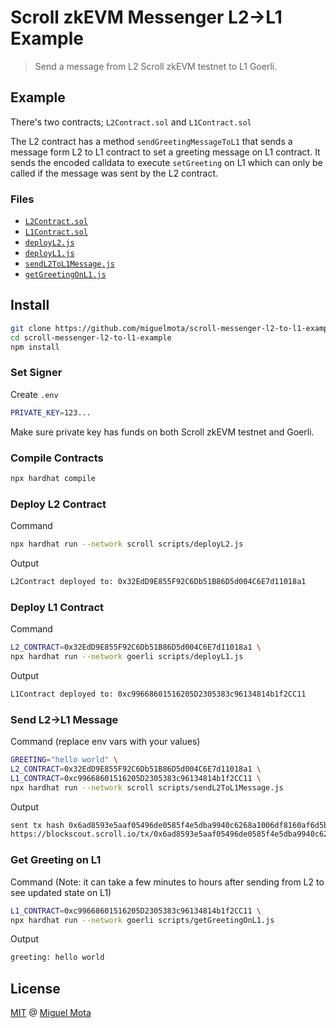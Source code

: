 # Scroll zkEVM Messenger L2->L1 Example

> Send a message from L2 Scroll zkEVM testnet to L1 Goerli.

## Example

There's two contracts; `L2Contract.sol` and `L1Contract.sol`

The L2 contract has a method `sendGreetingMessageToL1` that sends a message form L2 to L1 contract to set a greeting message on L1 contract.
It sends the encoded calldata to execute `setGreeting` on L1 which can only be called if the message was sent by the L2 contract.

### Files

- [`L2Contract.sol`](./contracts/L2Contract.sol)
- [`L1Contract.sol`](./contracts/L1Contract.sol)
- [`deployL2.js`](./script/deployL2.js)
- [`deployL1.js`](./scripts/deployL1.js)
- [`sendL2ToL1Message.js`](./scripts/sendL2ToL1Message.js)
- [`getGreetingOnL1.js`](./scripts/getGreetingOnL1.js)

## Install

```sh
git clone https://github.com/miguelmota/scroll-messenger-l2-to-l1-example.git
cd scroll-messenger-l2-to-l1-example
npm install
```

### Set Signer

Create `.env`

```sh
PRIVATE_KEY=123...
```

Make sure private key has funds on both Scroll zkEVM testnet and Goerli.

### Compile Contracts

```sh
npx hardhat compile
```

### Deploy L2 Contract

Command

```sh
npx hardhat run --network scroll scripts/deployL2.js
```

Output

```sh
L2Contract deployed to: 0x32EdD9E855F92C6Db51B86D5d004C6E7d11018a1
```

### Deploy L1 Contract

Command

```sh
L2_CONTRACT=0x32EdD9E855F92C6Db51B86D5d004C6E7d11018a1 \
npx hardhat run --network goerli scripts/deployL1.js
```

Output

```sh
L1Contract deployed to: 0xc99668601516205D2305383c96134814b1f2CC11
```

### Send L2->L1 Message

Command (replace env vars with your values)

```sh
GREETING="hello world" \
L2_CONTRACT=0x32EdD9E855F92C6Db51B86D5d004C6E7d11018a1 \
L1_CONTRACT=0xc99668601516205D2305383c96134814b1f2CC11 \
npx hardhat run --network scroll scripts/sendL2ToL1Message.js
```

Output

```sh
sent tx hash 0x6ad8593e5aaf05496de0585f4e5dba9940c6268a1006df8160af6d5b1aa94210
https://blockscout.scroll.io/tx/0x6ad8593e5aaf05496de0585f4e5dba9940c6268a1006df8160af6d5b1aa94210
```

### Get Greeting on L1

Command (Note: it can take a few minutes to hours after sending from L2 to see updated state on L1)

```sh
L1_CONTRACT=0xc99668601516205D2305383c96134814b1f2CC11 \
npx hardhat run --network goerli scripts/getGreetingOnL1.js
```

Output

```sh
greeting: hello world
```

## License

[MIT](./LICENSE) @ [Miguel Mota](https://github.com/miguelmota)
